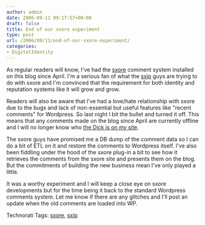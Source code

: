 ```yaml
---
author: admin
date: 2006-09-11 09:17:57+00:00
draft: false
title: End of our sxore experiment
type: post
url: /2006/09/11/end-of-our-sxore-experiment/
categories:
- DigitalIdentity
---
```


As regular readers will know, I've had the [sxore](http://www.sxore.com/) comment system installed on this blog since April. I'm a serious fan of what the [sxip](http://www.sxip.com/) guys are trying to do with sxore and I'm convinced that the requirement for both identity and reputation systems like it will grow and grow.

Readers will also be aware that I've had a love/hate relationship with sxore due to the bugs and lack of non-essential but useful features like "recent comments" for Wordpress. So last night I bit the bullet and turned it off. This means that any comments made on the blog since April are currently offline and I will no longer know who [the Dick is on my site](http://www.identity20.com/media/ETECH_2006/). 

The sxore guys have promised me a DB dump of the comment data so I can do a bit of ETL on it and restore the comments to Wordpress itself. I've also been fiddling under the hood of the sxore plug-in a bit to see how it retrieves the comments from the sxore site and presents them on the blog. But the commitments of building the new business mean I've only played a little.

It was a worthy experiment and I will keep a close eye on sxore developments but for the time being it back to the standard Wordpress comments system. Let me know if there are any glitches and I'll post an update when the old comments are loaded into WP.

Technorati Tags: [sxore](http://www.technorati.com/tags/sxore), [sxip](http://www.technorati.com/tags/sxip)

